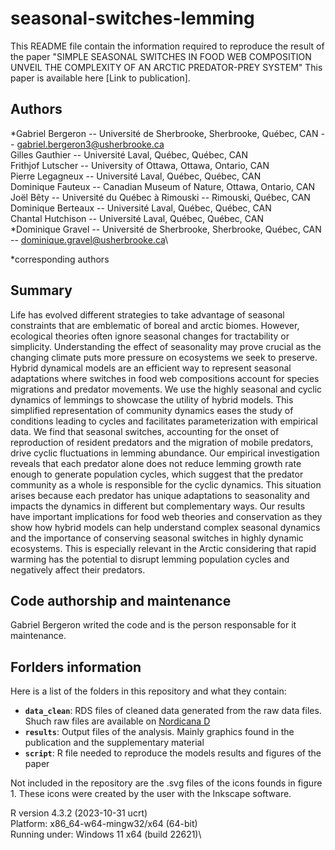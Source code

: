 # seasonal-switches-lemming

This README file contain the information required to reproduce the result of the paper "SIMPLE SEASONAL SWITCHES IN FOOD WEB COMPOSITION UNVEIL THE COMPLEXITY OF AN ARCTIC PREDATOR-PREY SYSTEM" 
This paper is available here [Link to publication].

## Authors
*Gabriel Bergeron -- Université de Sherbrooke, Sherbrooke, Québec, CAN -- gabriel.bergeron3@usherbrooke.ca\
Gilles Gauthier -- Université Laval, Québec, Québec, CAN\
Frithjof Lutscher -- University of Ottawa, Ottawa, Ontario, CAN\
Pierre Legagneux -- Université Laval, Québec, Québec, CAN\
Dominique Fauteux -- Canadian Museum of Nature, Ottawa, Ontario, CAN\
Joël Bêty -- Université du Québec à Rimouski -- Rimouski, Québec, CAN\
Dominique Berteaux -- Université Laval, Québec, Québec, CAN\
Chantal Hutchison -- Université Laval, Québec, Québec, CAN\
*Dominique Gravel -- Université de Sherbrooke, Sherbrooke, Québec, CAN -- dominique.gravel@usherbrooke.ca\

*corresponding authors

## Summary
Life has evolved different strategies to take advantage of seasonal constraints that are emblematic of boreal and arctic biomes. However, ecological theories often ignore seasonal changes for tractability or simplicity. Understanding the effect of seasonality may prove crucial as the changing climate puts more pressure on ecosystems we seek to preserve. Hybrid dynamical models are an efficient way to represent seasonal adaptations where switches in food web compositions account for species migrations and predator movements. We use the highly seasonal and cyclic dynamics of lemmings to showcase the utility of hybrid models. This simplified representation of community dynamics eases the study of conditions leading to cycles and facilitates parameterization with empirical data. We find that seasonal switches, accounting for the onset of reproduction of resident predators and the migration of mobile predators, drive cyclic fluctuations in lemming abundance. Our empirical investigation reveals that each predator alone does not reduce lemming growth rate enough to generate population cycles, which suggest that the predator community as a whole is responsible for the cyclic dynamics. This situation arises because each predator has unique adaptations to seasonality and impacts the dynamics in different but complementary ways. Our results have important implications for food web theories and conservation as they show how hybrid models can help understand complex seasonal dynamics and the importance of conserving seasonal switches in highly dynamic ecosystems. This is especially relevant in the Arctic considering that rapid warming has the potential to disrupt lemming population cycles and negatively affect their predators.

## Code authorship and maintenance

Gabriel Bergeron writed the code and is the person responsable for it maintenance. 

## Forlders information

Here is a list of the folders in this repository and what they contain:

* **`data_clean`**: RDS files of cleaned data generated from the raw data files. Shuch raw files are available on [Nordicana D](https://nordicana.cen.ulaval.ca/)
* **`results`**: Output files of the analysis. Mainly graphics found in the publication and the supplementary material
* **`script`**: R file needed to reproduce the models results and figures of the paper

Not included in the repository are the .svg files of the icons founds in figure 1. These icons were created by the user with the Inkscape software.

R version 4.3.2 (2023-10-31 ucrt)\
Platform: x86_64-w64-mingw32/x64 (64-bit)\
Running under: Windows 11 x64 (build 22621)\




